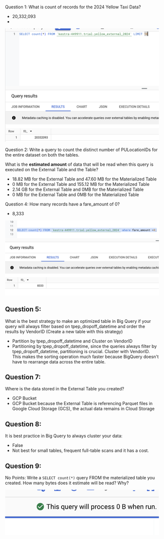 ```

```


Question 1: What is count of records for the 2024 Yellow Taxi Data?

* 20,332,093
* 

![1739276996299](image/homework/1739276996299.png)



Question 2: Write a query to count the distinct number of PULocationIDs for the entire dataset on both the tables.

What is the **estimated amount** of data that will be read when this query is executed on the External Table and the Table?

* 18.82 MB for the External Table and 47.60 MB for the Materialized Table
* 0 MB for the External Table and 155.12 MB for the Materialized Table
* 2.14 GB for the External Table and 0MB for the Materialized Table
* 0 MB for the External Table and 0MB for the Materialized Table



Question 4: How many records have a fare_amount of 0?

* 8,333


![1739278764718](image/homework/1739278764718.png)



## Question 5:

What is the best strategy to make an optimized table in Big Query if your
query will always filter based on tpep_dropoff_datetime and order the
results by VendorID (Create a new table with this strategy)

* Partition by tpep_dropoff_datetime and Cluster on VendorID
* Partitioning by tpep_dropoff_datetime, since the queries always filter by tpep_dropoff_datetime, partitioning is crucial.  Cluster with VendorID. This makes the sorting operation much faster because BigQuery doesn't have to rearrange data across the entire table.


## Question 7:

Where is the data stored in the External Table you created?

* GCP Bucket
* GCP Bucket because the External Table is referencing Parquet files in Google Cloud Storage (GCS), the actual data remains in Cloud Storage


## Question 8:

It is best practice in Big Query to always cluster your data:

* False
* Not best for small tables, frequent full-table scans and it has a cost.




## Question 9:

[](https://github.com/DataTalksClub/data-engineering-zoomcamp/blob/main/cohorts/2025/03-data-warehouse/homework.md#bonus-not-worth-points-question-9)No Points: Write a `SELECT count(*)` query FROM the materialized table you created. How many bytes does it estimate will be read? Why?


![1739283183495](image/homework/1739283183495.png)

